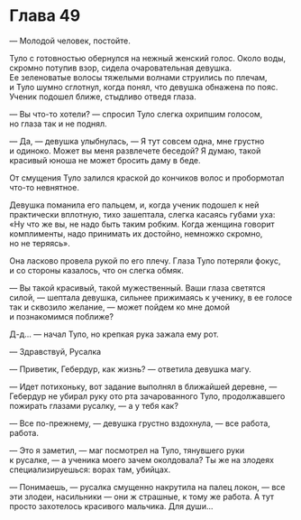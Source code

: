 # Глава 49

— Молодой человек, постойте.

Туло с готовностью обернулся на нежный женский голос. Около воды, скромно потупив взор, сидела очаровательная девушка. Ее зеленоватые волосы тяжелыми волнами струились по плечам, и Туло шумно сглотнул, когда понял, что девушка обнажена по пояс. Ученик подошел ближе, стыдливо отведя глаза.

— Вы что-то хотели? — спросил Туло слегка охрипшим голосом, но глаза так и не поднял.

— Да, — девушка улыбнулась, — Я тут совсем одна, мне грустно и одиноко. Может вы меня развлечете беседой? Я думаю, такой красивый юноша не может бросить даму в беде.

От смущения Туло залился краской до кончиков волос и пробормотал что-то невнятное.

Девушка поманила его пальцем, и, когда ученик подошел к ней практически вплотную, тихо зашептала, слегка касаясь губами уха: «Ну что же вы, не надо быть таким робким. Когда женщина говорит комплименты, надо принимать их достойно, немножко скромно, но не теряясь». 

Она ласково провела рукой по его плечу. Глаза Туло потеряли фокус, и со стороны казалось, что он слегка обмяк.

— Вы такой красивый, такой мужественный. Ваши глаза светятся силой, — шептала девушка, сильнее прижимаясь к ученику, в ее голосе так и сквозило желание, — может пойдем ко мне домой и познакомимся поближе?

Д-д... — начал Туло, но крепкая рука зажала ему рот.

— Здравствуй, Русалка

— Приветик, Гебердур, как жизнь? — ответила девушка магу.

— Идет потихоньку, вот задание выполнял в ближайшей деревне, — Гебердур не убирал руку ото рта зачарованного Туло, продолжавшего пожирать глазами русалку, — а у тебя как?

— Все по-прежнему, — девушка грустно вздохнула, — все работа, работа.

— Это я заметил, — маг посмотрел на Туло, тянувшего руки к русалке, — а ученика моего зачем околдовала? Ты же на злодеях специализируешься: ворах там, убийцах.

— Понимаешь, — русалка смущенно накрутила на палец локон, — все эти злодеи, насильники — они ж страшные, к тому же работа. А тут просто захотелось красивого мальчика. Для души...

